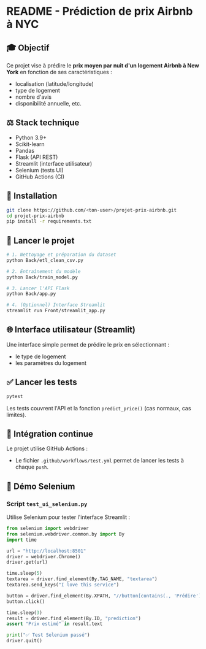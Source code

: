 # README - Prédiction de prix Airbnb à NYC

## 🎓 Objectif

Ce projet vise à prédire le **prix moyen par nuit d'un logement Airbnb à New York** en fonction de ses caractéristiques :

* localisation (latitude/longitude)
* type de logement
* nombre d'avis
* disponibilité annuelle, etc.

## ⚖️ Stack technique

* Python 3.9+
* Scikit-learn
* Pandas
* Flask (API REST)
* Streamlit (interface utilisateur)
* Selenium (tests UI)
* GitHub Actions (CI)

## 🔧 Installation

```bash
git clone https://github.com/<ton-user>/projet-prix-airbnb.git
cd projet-prix-airbnb
pip install -r requirements.txt
```

## 🚀 Lancer le projet

```bash
# 1. Nettoyage et préparation du dataset
python Back/etl_clean_csv.py

# 2. Entraînement du modèle
python Back/train_model.py

# 3. Lancer l'API Flask
python Back/app.py

# 4. (Optionnel) Interface Streamlit
streamlit run Front/streamlit_app.py
```

## 🌐 Interface utilisateur (Streamlit)

Une interface simple permet de prédire le prix en sélectionnant :

* le type de logement
* les paramètres du logement
  
## ✅ Lancer les tests

```bash
pytest
```

Les tests couvrent l'API et la fonction `predict_price()` (cas normaux, cas limites).

## 📅 Intégration continue

Le projet utilise GitHub Actions :

* Le fichier `.github/workflows/test.yml` permet de lancer les tests à chaque `push`.

## 🎨 Démo Selenium

### Script `test_ui_selenium.py`

Utilise Selenium pour tester l'interface Streamlit :

```python
from selenium import webdriver
from selenium.webdriver.common.by import By
import time

url = "http://localhost:8501"
driver = webdriver.Chrome()
driver.get(url)

time.sleep(5)
textarea = driver.find_element(By.TAG_NAME, "textarea")
textarea.send_keys("I love this service")

button = driver.find_element(By.XPATH, "//button[contains(., 'Prédire')]" )
button.click()

time.sleep(3)
result = driver.find_element(By.ID, "prediction")
assert "Prix estimé" in result.text

print("✅ Test Selenium passé")
driver.quit()
```


